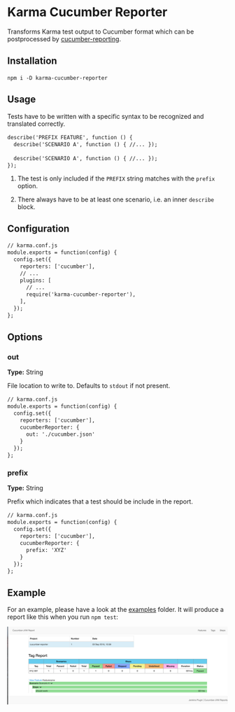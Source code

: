 # Karma Cucumber Reporter

Transforms Karma test output to Cucumber format which can be postprocessed by [cucumber-reporting](https://github.com/damianszczepanik/cucumber-reporting).

## Installation

```
npm i -D karma-cucumber-reporter
```

## Usage

Tests have to be written with a specific syntax to be recognized and translated correctly.

```
describe('PREFIX FEATURE', function () {
  describe('SCENARIO A', function () { //... });

  describe('SCENARIO A', function () { //... });
});
```

1. The test is only included if the `PREFIX` string matches with the `prefix` option.

2. There always have to be at least one scenario, i.e. an inner `describe` block.

## Configuration

```
// karma.conf.js
module.exports = function(config) {
  config.set({
    reporters: ['cucumber'],
    // ...
    plugins: [
      // ...
      require('karma-cucumber-reporter'),
    ],
  });
};
```

## Options

### out

**Type:** String

File location to write to. Defaults to `stdout` if not present.

```
// karma.conf.js
module.exports = function(config) {
  config.set({
    reporters: ['cucumber'],
    cucumberReporter: {
      out: './cucumber.json'
    }
  });
};
```

### prefix

**Type:** String

Prefix which indicates that a test should be include in the report.

```
// karma.conf.js
module.exports = function(config) {
  config.set({
    reporters: ['cucumber'],
    cucumberReporter: {
      prefix: 'XYZ'
    }
  });
};
```

## Example

For an example, please have a look at the [examples](examples/) folder. It will produce a report like this when you run `npm test`:

![](examples/report.png)
